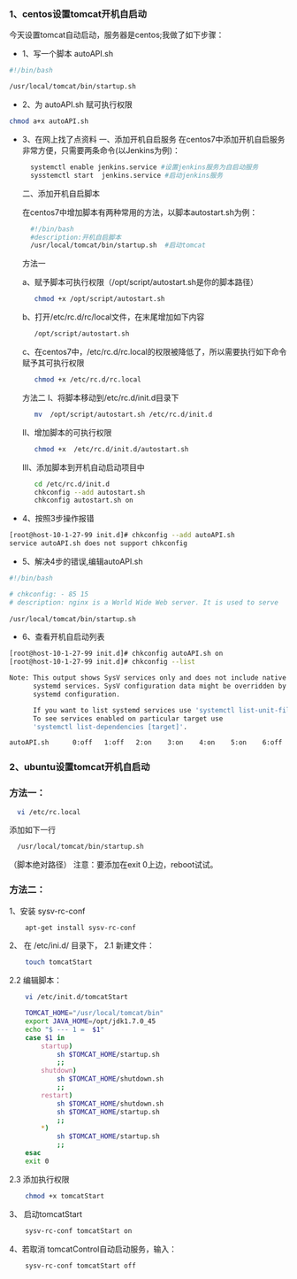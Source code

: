 ### 1、centos设置tomcat开机自启动
 今天设置tomcat自动启动，服务器是centos;我做了如下步骤：
 
 * 1、写一个脚本 autoAPI.sh
```bash
#!/bin/bash

/usr/local/tomcat/bin/startup.sh

```

 * 2、为 autoAPI.sh 赋可执行权限
```bash
chmod a+x autoAPI.sh
```

 * 3、在网上找了点资料
   一、添加开机自启服务
   在centos7中添加开机自启服务非常方便，只需要两条命令(以Jenkins为例)：
   ```sh
     systemctl enable jenkins.service #设置jenkins服务为自启动服务
     sysstemctl start  jenkins.service #启动jenkins服务
   ```
   二、添加开机自启脚本

   在centos7中增加脚本有两种常用的方法，以脚本autostart.sh为例：
   ```sh	
     #!/bin/bash
     #description:开机自启脚本
     /usr/local/tomcat/bin/startup.sh  #启动tomcat
   ```
   方法一

   a、赋予脚本可执行权限（/opt/script/autostart.sh是你的脚本路径）
   ```bash	
      chmod +x /opt/script/autostart.sh
   ```
   b、打开/etc/rc.d/rc/local文件，在末尾增加如下内容
   ```bash
      /opt/script/autostart.sh
   ```
   c、在centos7中，/etc/rc.d/rc.local的权限被降低了，所以需要执行如下命令赋予其可执行权限
   ```bash
      chmod +x /etc/rc.d/rc.local
   ```
   方法二
   I、将脚本移动到/etc/rc.d/init.d目录下
   ```bash
      mv  /opt/script/autostart.sh /etc/rc.d/init.d
   ```
   II、增加脚本的可执行权限
   ```bash	
      chmod +x  /etc/rc.d/init.d/autostart.sh
   ```
   III、添加脚本到开机自动启动项目中
   ```bash	
      cd /etc/rc.d/init.d
      chkconfig --add autostart.sh
      chkconfig autostart.sh on
   ```
  * 4、按照3步操作报错
  ```bash
[root@host-10-1-27-99 init.d]# chkconfig --add autoAPI.sh 
service autoAPI.sh does not support chkconfig
  ```
   * 5、解决4步的错误,编辑autoAPI.sh
```bash
#!/bin/bash

# chkconfig: - 85 15
# description: nginx is a World Wide Web server. It is used to serve
   
/usr/local/tomcat/bin/startup.sh
```
 * 6、查看开机自启动列表
```bash
[root@host-10-1-27-99 init.d]# chkconfig autoAPI.sh on
[root@host-10-1-27-99 init.d]# chkconfig --list

Note: This output shows SysV services only and does not include native
      systemd services. SysV configuration data might be overridden by native
      systemd configuration.

      If you want to list systemd services use 'systemctl list-unit-files'.
      To see services enabled on particular target use
      'systemctl list-dependencies [target]'.

autoAPI.sh     	0:off	1:off	2:on	3:on	4:on	5:on	6:off

```
### 2、ubuntu设置tomcat开机自启动
### 方法一：
```bash
  vi /etc/rc.local  
```
添加如下一行
```bash
  /usr/local/tomcat/bin/startup.sh  
```
（脚本绝对路径）
注意：要添加在exit 0上边，reboot试试。

### 方法二：

1、安装 sysv-rc-conf
```bash
    apt-get install sysv-rc-conf  
```

2、 在 /etc/ini.d/ 目录下，
2.1 新建文件：
```bash
    touch tomcatStart  
```

2.2 编辑脚本：
```bash
    vi /etc/init.d/tomcatStart  
```
```bash
    TOMCAT_HOME="/usr/local/tomcat/bin"    
    export JAVA_HOME=/opt/jdk1.7.0_45    
    echo "$ --- 1 =  $1"    
    case $1 in    
        startup)    
            sh $TOMCAT_HOME/startup.sh    
            ;;    
        shutdown)    
            sh $TOMCAT_HOME/shutdown.sh    
            ;;    
        restart)    
            sh $TOMCAT_HOME/shutdown.sh    
            sh $TOMCAT_HOME/startup.sh    
            ;;    
        *)    
            sh $TOMCAT_HOME/startup.sh    
            ;;    
    esac    
    exit 0   
```

2.3 添加执行权限
```bash
    chmod +x tomcatStart  
```

3、 启动tomcatStart
```bash
    sysv-rc-conf tomcatStart on  
```

4、若取消 tomcatControl自动启动服务，输入：
```bash
    sysv-rc-conf tomcatStart off  
```
